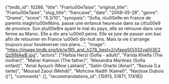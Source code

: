 {"tmdb_id": 10286, "title": "Fran\u00e7aise", "original_title": "Fran\u00e7aise", "slug_title": "francaise", "date": "2008-05-28", "genre": "Drame", "score": "6.3/10", "synopsis": "Sofia, n\u00e9e en France de parents maghr\u00e9bins, passe une enfance heureuse dans sa cit\u00e9 de province. Son p\u00e8re ayant le mal du pays, elle se retrouve dans une ferme au Maroc. Elle a dix ans \u00e0 peine. Elle se jure de passer son bac afin de retourner en France \u00e0 dix-huit ans. Mais la vie s'arrange toujours pour bouleverser nos plans...", "image": "https://image.tmdb.org/t/p/w185_and_h278_bestv2/vfapqSOj332ya0jI3E2Qz9INAwB.jpg", "actors": ["Hafsia Herzi (Sofia - adult)", "Farida Khelfa (The mother)", "Maher Kamoun (The father)", "Alexandra Martinez (Sofia enfant)", "Amal Ayouch (Mme Laktani)", "Salim Gharbi (Amar)", "Raouia (La tante)", "Mourad Zaoui (Mehdi)", "Mohcine Nadifi (Kamel)", "Narjisse Dubois ()"], "comments": [], "recommandations_id": [15913, 51871, 17418]}